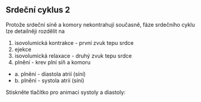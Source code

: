 ## Srdeční cyklus 2

Protože srdeční síně a komory nekontrahují současně, fáze srdečního cyklu
lze detailněji rozdělit na
<div class="w3-row">
<div class="w3-half">

1. isovolumická kontrakce - první zvuk tepu srdce  
2. ejekce
3. isovolumická relaxace - druhý zvuk tepu srdce
4. plnění - krev plní síň a komoru
 - a. plnění - diastola atrií (síní)
 - b. plnění - systola atrií (síní)

</div>
<div class="w3-half">
Stiskněte tlačítko pro animaci systoly a diastoly:

<bdl-animate-control id="id4" speedfactor="20" segments="3;5;14;17;29" segmentlabels="4b plnění atriální systola;1 systola komor - isovolumická kontrakce;2 systola komor - ejekce;3 isovolumická relaxace;4a plnění"></bdl-animate-control>

<bdl-animate-gif fromid="id4" src="hemodynamics/heart.gif"></bdl-animate-gif>
</div>
</div>

